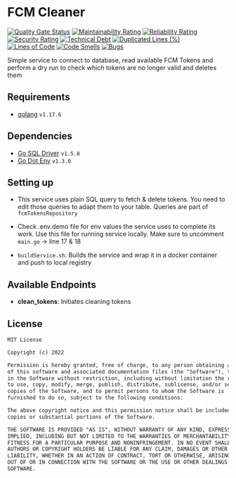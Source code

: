 # FCM Cleaner

[![Quality Gate Status](https://sonarcloud.io/api/project_badges/measure?project=omar-bizreh_fcmCleaner&metric=alert_status)](https://sonarcloud.io/dashboard?id=omar-bizreh_fcmCleaner) [![Maintainability Rating](https://sonarcloud.io/api/project_badges/measure?project=omar-bizreh_fcmCleaner&metric=sqale_rating)](https://sonarcloud.io/dashboard?id=omar-bizreh_fcmCleaner) [![Reliability Rating](https://sonarcloud.io/api/project_badges/measure?project=omar-bizreh_fcmCleaner&metric=reliability_rating)](https://sonarcloud.io/dashboard?id=omar-bizreh_fcmCleaner) [![Security Rating](https://sonarcloud.io/api/project_badges/measure?project=omar-bizreh_fcmCleaner&metric=security_rating)](https://sonarcloud.io/dashboard?id=omar-bizreh_fcmCleaner) [![Technical Debt](https://sonarcloud.io/api/project_badges/measure?project=omar-bizreh_fcmCleaner&metric=sqale_index)](https://sonarcloud.io/dashboard?id=omar-bizreh_fcmCleaner) [![Duplicated Lines (%)](https://sonarcloud.io/api/project_badges/measure?project=omar-bizreh_fcmCleaner&metric=duplicated_lines_density)](https://sonarcloud.io/dashboard?id=omar-bizreh_fcmCleaner) [![Lines of Code](https://sonarcloud.io/api/project_badges/measure?project=omar-bizreh_fcmCleaner&metric=ncloc)](https://sonarcloud.io/dashboard?id=omar-bizreh_fcmCleaner) [![Code Smells](https://sonarcloud.io/api/project_badges/measure?project=omar-bizreh_fcmCleaner&metric=code_smells)](https://sonarcloud.io/dashboard?id=omar-bizreh_fcmCleaner) [![Bugs](https://sonarcloud.io/api/project_badges/measure?project=omar-bizreh_fcmCleaner&metric=bugs)](https://sonarcloud.io/dashboard?id=omar-bizreh_fcmCleaner)

Simple service to connect to database, read available FCM Tokens and perform a dry run to check which tokens are no longer valid and deletes them

## Requirements

- [golang](https://go.dev/) `v1.17.6`

## Dependencies

- [Go SQL Driver](github.com/go-sql-driver/mysql) `v1.5.0`
- [Go Dot Env](github.com/joho/godotenv) `v1.3.0`

## Setting up

- This service uses plain SQL query to fetch & delete tokens. You need to edit those queries to adapt them to your table. Queries are part of `fcmTokensRepository`

- Check .env.demo file for env values the service uses to complete its work. Use this file for running service locally. Make sure to uncomment `main.go` -> line 17 & 18

- `buildService.sh`: Builds the service and wrap it in a docker container and push to local registry

## Available Endpoints

- **clean_tokens**: Initiates cleaning tokens

## License

```Markdown
MIT License

Copyright (c) 2022

Permission is hereby granted, free of charge, to any person obtaining a copy
of this software and associated documentation files (the "Software"), to deal
in the Software without restriction, including without limitation the rights
to use, copy, modify, merge, publish, distribute, sublicense, and/or sell
copies of the Software, and to permit persons to whom the Software is
furnished to do so, subject to the following conditions:

The above copyright notice and this permission notice shall be included in all
copies or substantial portions of the Software.

THE SOFTWARE IS PROVIDED "AS IS", WITHOUT WARRANTY OF ANY KIND, EXPRESS OR
IMPLIED, INCLUDING BUT NOT LIMITED TO THE WARRANTIES OF MERCHANTABILITY,
FITNESS FOR A PARTICULAR PURPOSE AND NONINFRINGEMENT. IN NO EVENT SHALL THE
AUTHORS OR COPYRIGHT HOLDERS BE LIABLE FOR ANY CLAIM, DAMAGES OR OTHER
LIABILITY, WHETHER IN AN ACTION OF CONTRACT, TORT OR OTHERWISE, ARISING FROM,
OUT OF OR IN CONNECTION WITH THE SOFTWARE OR THE USE OR OTHER DEALINGS IN THE
SOFTWARE.
```
